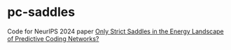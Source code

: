 # pc-saddles
Code for NeurIPS 2024 paper [Only Strict Saddles in the Energy Landscape of Predictive Coding Networks?](https://arxiv.org/abs/2408.11979)
